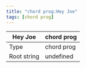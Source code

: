 ```yaml
---
title: "chord prog:Hey Joe"
tags: [chord prog]
---
```


|Hey Joe|chord prog|
|---|---|
|Type|chord prog|
|Root string|undefined|

